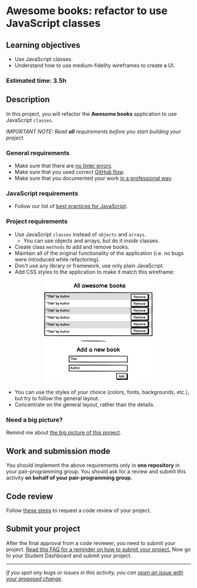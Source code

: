 # Awesome books: refactor to use JavaScript classes

## Learning objectives

- Use JavaScript classes.
- Understand how to use medium-fidelity wireframes to create a UI.

### Estimated time: 3.5h

## Description

In this project, you will refactor the **Awesome books** application to use JavaScript `classes`.

*IMPORTANT NOTE: Read **all** requirements before you start building your project.*

### General requirements

- Make sure that there are [no linter errors](https://github.com/microverseinc/linters-config).
- Make sure that you used correct [GitHub flow](https://github.com/microverseinc/curriculum-transversal-skills/blob/main/git-github/articles/github_flow.md).
- Make sure that you documented your work [in a professional way](https://github.com/microverseinc/curriculum-transversal-skills/blob/main/documentation/articles/professional_repo_rules.md).

### JavaScript requirements

- Follow our list of [best practices for JavaScript](https://github.com/microverseinc/curriculum-html-css/blob/main/articles/javascript_best_practices.md).

### Project requirements

- Use JavaScript `classes` instead of `objects` and `arrays`.
  - You can use objects and arrays, but do it *inside* classes.
- Create class `methods` to add and remove books.
- Maintain all of the original functionality of the application (i.e. no bugs were introduced while refactoring).
- Don't use any library or framework, use only plain JavaScript.
- Add CSS styles to the application to make it match this wireframe:
<p align="center">
  <img src="./images/awesome_books_core_elements.png" alt="Basic UI"  width="300px"/>
</p>

- You can use the styles of your choice (colors, fonts, backgrounds, etc.), but try to follow the general layout.
- Concentrate on the general layout, rather than the details.


### Need a big picture? 

Remind me about [the big picture of this project](https://github.com/microverseinc/curriculum-javascript/blob/main/books/sneak_peek_v1_1.md).

## Work and submission mode

You should implement the above requirements only in **one repository** in your pair-programming group.
You should ask for a review and submit this activity **on behalf of your pair-programming group.**

## Code review

Follow [these steps](https://github.com/microverseinc/curriculum-transversal-skills/blob/main/code-review/articles/how_to_ask_for_a_code_review.md) to request a code review of your project.

## Submit your project

After the final approval from a code reviewer, you need to submit your project.
[Read this FAQ for a reminder on how to submit your project.](https://microverse.zendesk.com/hc/en-us/articles/360061344234)
Now go to your Student Dashboard and submit your project.

------

_If you spot any bugs or issues in this activity, you can [open an issue with your proposed change](https://github.com/microverseinc/curriculum-transversal-skills/blob/main/git-github/articles/open_issue.md)._

